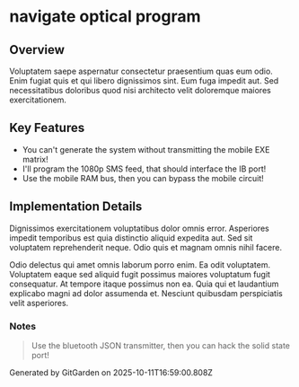 # navigate optical program

## Overview
Voluptatem saepe aspernatur consectetur praesentium quas eum odio. Enim fugiat quis et qui libero dignissimos sint. Eum fuga impedit aut. Sed necessitatibus doloribus quod nisi architecto velit doloremque maiores exercitationem.

## Key Features
- You can't generate the system without transmitting the mobile EXE matrix!
- I'll program the 1080p SMS feed, that should interface the IB port!
- Use the mobile RAM bus, then you can bypass the mobile circuit!

## Implementation Details
Dignissimos exercitationem voluptatibus dolor omnis error. Asperiores impedit temporibus est quia distinctio aliquid expedita aut. Sed sit voluptatem reprehenderit neque. Odio quis et magnam omnis nihil facere.
 Odio delectus qui amet omnis laborum porro enim. Ea odit voluptatem. Voluptatem eaque sed aliquid fugit possimus maiores voluptatum fugit consequatur. At tempore itaque possimus non ea. Quia qui et laudantium explicabo magni ad dolor assumenda et. Nesciunt quibusdam perspiciatis velit asperiores.

### Notes
> Use the bluetooth JSON transmitter, then you can hack the solid state port!

Generated by GitGarden on 2025-10-11T16:59:00.808Z